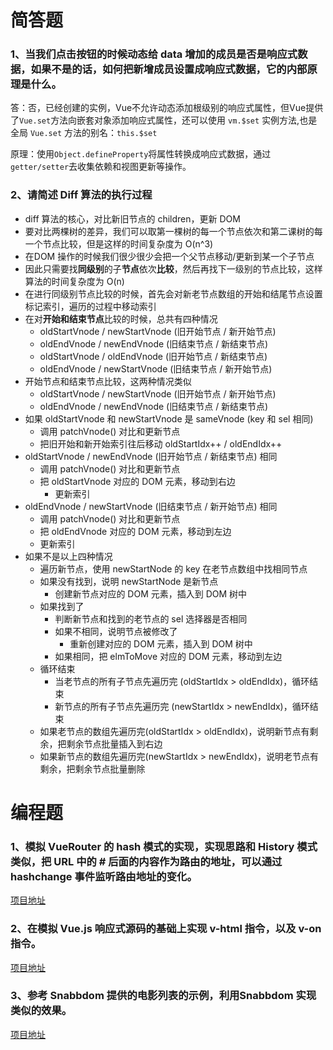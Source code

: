 # 简答题

### 1、当我们点击按钮的时候动态给 data 增加的成员是否是响应式数据，如果不是的话，如何把新增成员设置成响应式数据，它的内部原理是什么。

答：否，已经创建的实例，Vue不允许动态添加根级别的响应式属性，但Vue提供了`Vue.set`方法向嵌套对象添加响应式属性，还可以使用 `vm.$set` 实例方法,也是全局 `Vue.set` 方法的别名：`this.$set`

原理：使用`Object.defineProperty`将属性转换成响应式数据，通过`getter/setter`去收集依赖和视图更新等操作。

### 2、请简述 Diff 算法的执行过程

- diff 算法的核心，对比新旧节点的 children，更新 DOM
- 要对比两棵树的差异，我们可以取第一棵树的每一个节点依次和第二课树的每一个节点比较，但是这样的时间复杂度为 O(n^3)
- 在DOM 操作的时候我们很少很少会把一个父节点移动/更新到某一个子节点
- 因此只需要找**同级别**的子**节点**依次**比较**，然后再找下一级别的节点比较，这样算法的时间复杂度为 O(n)
- 在进行同级别节点比较的时候，首先会对新老节点数组的开始和结尾节点设置标记索引，遍历的过程中移动索引
- 在对**开始和结束节点**比较的时候，总共有四种情况
  - oldStartVnode / newStartVnode (旧开始节点 / 新开始节点)
  - oldEndVnode / newEndVnode (旧结束节点 / 新结束节点)
  - oldStartVnode / oldEndVnode (旧开始节点 / 新结束节点)
  - oldEndVnode / newStartVnode (旧结束节点 / 新开始节点)
- 开始节点和结束节点比较，这两种情况类似
  - oldStartVnode / newStartVnode (旧开始节点 / 新开始节点)
  - oldEndVnode / newEndVnode (旧结束节点 / 新结束节点)
- 如果 oldStartVnode 和 newStartVnode 是 sameVnode (key 和 sel 相同)
  - 调用 patchVnode() 对比和更新节点
  - 把旧开始和新开始索引往后移动  oldStartIdx++ / oldEndIdx++
- oldStartVnode / newEndVnode (旧开始节点 / 新结束节点) 相同
  - 调用 patchVnode() 对比和更新节点
  - 把 oldStartVnode 对应的 DOM 元素，移动到右边
    - 更新索引
- oldEndVnode / newStartVnode (旧结束节点 / 新开始节点) 相同
  - 调用 patchVnode() 对比和更新节点
  - 把 oldEndVnode 对应的 DOM 元素，移动到左边
  - 更新索引
- 如果不是以上四种情况
  - 遍历新节点，使用 newStartNode 的 key 在老节点数组中找相同节点
  - 如果没有找到，说明 newStartNode 是新节点
    - 创建新节点对应的 DOM 元素，插入到 DOM 树中
  - 如果找到了
    - 判断新节点和找到的老节点的 sel 选择器是否相同
    - 如果不相同，说明节点被修改了
      - 重新创建对应的 DOM 元素，插入到 DOM 树中
    - 如果相同，把 elmToMove 对应的 DOM 元素，移动到左边
  - 循环结束
    - 当老节点的所有子节点先遍历完 (oldStartIdx > oldEndIdx)，循环结束
    - 新节点的所有子节点先遍历完 (newStartIdx > newEndIdx)，循环结束
  - 如果老节点的数组先遍历完(oldStartIdx > oldEndIdx)，说明新节点有剩余，把剩余节点批量插入到右边
  - 如果新节点的数组先遍历完(newStartIdx > newEndIdx)，说明老节点有剩余，把剩余节点批量删除

# 编程题

### 1、模拟 VueRouter 的 hash 模式的实现，实现思路和 History 模式类似，把 URL 中的 # 后面的内容作为路由的地址，可以通过 hashchange 事件监听路由地址的变化。

[项目地址](https://github.com/xiazanzhang/fed-e-task-03-01/tree/main/code/vue-router)

### 2、在模拟 Vue.js 响应式源码的基础上实现 v-html 指令，以及 v-on 指令。

[项目地址](https://github.com/xiazanzhang/fed-e-task-03-01/tree/main/code/my-vue)

### 3、参考 Snabbdom 提供的电影列表的示例，利用Snabbdom 实现类似的效果。

[项目地址](https://github.com/xiazanzhang/fed-e-task-03-01/tree/main/code/snabbdom-demo)